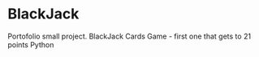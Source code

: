 # BlackJack
Portofolio small project.
BlackJack Cards Game - first one that gets to 21 points
Python
